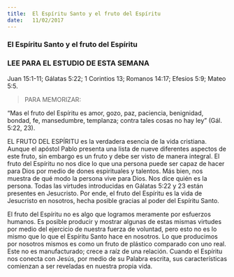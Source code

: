 ```yaml
---
title:  El Espíritu Santo y el fruto del Espíritu
date:   11/02/2017
---
```


### El Espíritu Santo y el fruto del Espíritu

### LEE PARA EL ESTUDIO DE ESTA SEMANA
Juan 15:1-11; Gálatas 5:22; 1 Corintios 13; Romanos 14:17; Efesios 5:9; Mateo 5:5.

> <p>PARA MEMORIZAR:</p>

“Mas el fruto del Espíritu es amor, gozo, paz, paciencia, benignidad, bondad, fe, mansedumbre, templanza; contra tales cosas no hay ley” (Gál. 5:22, 23).

EL FRUTO DEL ESPÍRITU es la verdadera esencia de la vida cristiana. Aunque el apóstol Pablo presenta una lista de nueve diferentes aspectos de este fruto, sin embargo es un fruto y debe ser visto de manera integral. El fruto del Espíritu no nos dice lo que una persona puede ser capaz de hacer para Dios por medio de dones espirituales y talentos. Más bien, nos muestra de qué modo la persona vive para Dios. Nos dice quién es la persona. Todas las virtudes introducidas en Gálatas 5:22 y 23 están presentes en Jesucristo. Por ende, el fruto del Espíritu es la vida de Jesucristo en nosotros, hecha posible gracias al poder del Espíritu Santo.

El fruto del Espíritu no es algo que logramos meramente por esfuerzos humanos. Es posible producir y mostrar algunas de estas mismas virtudes por medio del ejercicio de nuestra fuerza de voluntad, pero esto no es lo mismo que lo que el Espíritu Santo hace en nosotros. Lo que producimos por nosotros mismos es como un fruto de plástico comparado con uno real. Este no es manufacturado; crece a raíz de una relación. Cuando el Espíritu nos conecta con Jesús, por medio de su Palabra escrita, sus características comienzan a ser reveladas en nuestra propia vida.

